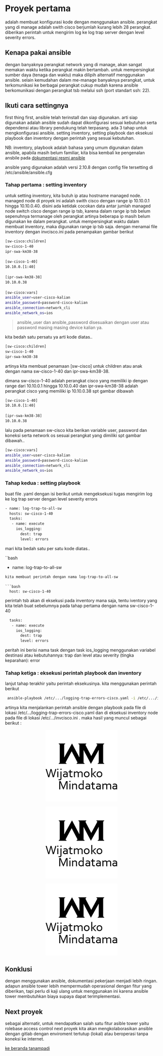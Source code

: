 # Proyek pertama 
adalah membuat konfigurasi kode dengan menggunakan ansible. perangkat yang di manage adalah swith cisco berjumlah kurang lebih 28 perangkat. diberikan perintah untuk mengirim log ke log trap server dengan level severity errors.<br>

## Kenapa pakai ansible
dengan banyaknya perangkat network yang di manage, akan sangat memakan waktu ketika perangkat makin bertambah. untuk mempersingkat sumber daya (tenaga dan waktu) maka dilipih alternatif menggunakan ansible. 
selain kemudahan dalam me-manage banyaknya perangkat, untuk terkomunikasi ke berbagai perangkat cukup mudah karena ansible berkomunikasi dengan perangkat tsb melalui ssh (port standart ssh: 22).

## Ikuti cara settingnya
first thing first, ansible telah terinstall dan siap digunakan. arti siap digunakan adalah ansible sudah dapat dikonfigurasi sesuai kebutuhan serta dependensi atau library pendukung telah terpasang. 
ada 3 tahap untuk mengkonfigurasi ansible. setting inventory, setting playbook dan eksekusi playbook dan inventory dengan perintah yang sesuai kebutuhan. 

NB: inventory, playbook adalah bahasa yang umum digunakan dalam ansible, apabila masih belum familiar, kita bisa kembali ke pengenalan ansbile pada <a href="https://docs.ansible.com/"> dokumentasi resmi ansible</a>

ansible yang digunakan adalah versi 2.10.8 dengan config file tersetting di /etc/ansible/ansible.cfg

### Tahap pertama : setting inventory
untuk setting inventory, kita butuh ip atau hostname managed node. managed node di proyek ini adalah swith cisco dengan range ip 10.10.0.1 hingga 10.10.0.40. disini ada ketidak cocokan data antar jumlah managed node switch cisco dengan range ip tsb, karena dalam range ip tsb belum sepenuhnya termanage oleh perangkat artinya beberapa ip masih belum digunakan ke dalam perangkat. untuk mempersingkat waktu dalam membuat inventory, maka digunakan range ip tsb saja. 
dengan menamai file inventory dengan invcisco.ini pada penampakan gambar berikut

```bash
[sw-cisco:children]
sw-cisco-1-40
ipr-swa-km38-38

[sw-cisco-1-40]
10.10.0.[1:40]

[ipr-swa-km38-38]
10.10.0.38

[sw-cisco:vars]
ansible_user=user-cisco-kalian
ansible_password=password-cisco-kalian
ansible_connection=network_cli
ansible_network_os=ios
```
  > ansible_user dan ansible_password disesuaikan dengan user atau password masing masing device kalian ya. 

kita bedah satu persatu ya arti kode diatas.. 

```bash
[sw-cisco:children]
sw-cisco-1-40
ipr-swa-km38-38
```
artinya kita membuat penamaan [sw-cisco] untuk children atau anak dengan nama sw-cisco-1-40 dan ipr-swa-km38-38.

dimana sw-cisco-1-40 adalah perangkat cisco yang memiliki ip dengan range dari 10.10.0.1 hingga 10.10.0.40 dan ipr-swa-km38-38 adalah perangkat cisco yang memiliki ip 10.10.0.38 spt gambar dibawah
```bash
[sw-cisco-1-40]
10.10.0.[1:40]

[ipr-swa-km38-38]
10.10.0.38
```

lalu pada penamaan sw-cisco kita berikan variable user, password dan koneksi serta network os sesuai perangkat yang dimiliki spt gambar dibawah.. 
```bash
[sw-cisco:vars]
ansible_user=user-cisco-kalian
ansible_password=password-cisco-kalian
ansible_connection=network_cli
ansible_network_os=ios
```

### Tahap kedua : setting playbook
buat file .yaml dengan isi berikut untuk mengeksekusi tugas mengirim log ke log trap server dengan level severity errors
```bash
- name: log-trap-to-all-sw
  hosts: sw-cisco-1-40
  tasks:
   - name: execute
     ios_logging:
       dest: trap
       level: errors
```

mari kita bedah satu per satu kode diatas..

``bash
- name: log-trap-to-all-sw
```
kita membuat perintah dengan nama log-trap-to-all-sw

```bash
  host: sw-cisco-1-40
```
perintah tsb akan di eksekusi pada inventory mana saja, tentu iventory yang kita telah buat sebelumnya pada tahap pertama dengan nama sw-cisco-1-40

```bash
  tasks:
   - name: execute
     ios_logging:
       dest: trap
       level: errors
```
peritah ini berisi nama task dengan task ios_logging menggunakan variabel destinasi atau kebutuhannya: trap dan level atau severity (tingka keparahan): error

### Tahap ketiga : eksekusi perintah playbook dan inventory
lanjut tahap terakhir yaitu perintah eksekusinya. kita menggunakan perintah berikut 
```bash
 ansible-playbook /etc/.../logging-trap-errors-cisco.yaml -i /etc/.../invcisco.ini
```

artinya kita menjalankan perintah ansible dengan playbook pada file di lokasi /etc/.../logging-trap-errors-cisco.yaml dan di eksekusi inventory node pada file di lokasi /etc/.../invcisco.ini . maka hasil yang muncul sebagai berikut : 

<p align="center">
  <a href="https://github.com/mindatama/tanampadi">
    <img src="https://github.com/mindatama/tanampadi/blob/main/img/WM.png" alt="Master">
  </a>
</p>

<p align="center">
  <a href="https://github.com/mindatama/tanampadi">
    <img src="https://github.com/mindatama/tanampadi/blob/main/img/WM.png" alt="Master">
  </a>
</p>

<p align="center">
  <a href="https://github.com/mindatama/tanampadi">
    <img src="https://github.com/mindatama/tanampadi/blob/main/img/WM.png" alt="Master">
  </a>
</p>

## Konklusi
dengan menggunakan ansible, dokumentasi pekerjaan menjadi lebih ringan. adapun ansible tower lebih mempermudah operasional dengan fitur yang diberikan, tapi perlu di kaji ulang untuk menggunakan ini karena ansible tower membutuhkan biaya supaya dapat terimplementasi.

## Next proyek
sebagai alternatir, untuk mendapatkan salah satu fitur asible tower yaitu rolebase access control next proyek kita akan mengkolaborasikan ansible dengan gitlab dengan enviroment tertutup (lokal) atau beroperasi tanpa koneksi ke internet. 

<a href="https://github.com/mindatama/tanampadi">ke beranda tanampadi</a>